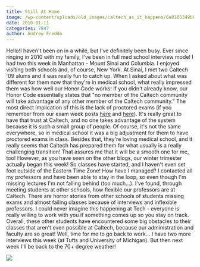 ```yaml
---
title: Still At Home
image: /wp-content/uploads/old_images/caltech_as_it_happens/6a0105349b8251970b0120a7bf6120970b.jpg
date: 2010-01-11
categories: 7847
author: Andrew Freddo
---
```



Hello!I haven't been on in a while, but I've definitely been busy. Ever since ringing in 2010 with my family, I've been in full med school interview mode! I had two this week in Manhattan - Mount Sinai and Columbia. I enjoyed visiting both schools and, of course, New York. At Sinai, I met two Caltech '09 alums and it was really fun to catch up. When I asked about what was different for them now that they're in medical school, what really impressed them was how well our Honor Code works!
If you didn't already know, our Honor Code essentially states that "no member of the Caltech community will take advantage of any other member of the Caltech community." The most direct implication of this is the lack of proctored exams (if you remember from our exam week posts [here](https://caltech.typepad.com/caltech_as_it_happens/2009/12/studying-at-starbucks-the-final-push.html) and [here](https://caltech.typepad.com/caltech_as_it_happens/2009/12/finals-essays-and-reports-oh-my.html)). It's really great to have that trust at Caltech, and no one takes advantage of the system because it is such a small group of people. Of course, it's not the same everywhere, so in medical school it was a big adjustment for them to have proctored exams in class. Besides that, they're loving medical school, and it really seems that Caltech has prepared them for what usually is a really challenging transition! That assures me that it will be a smooth one for me, too!
However, as you have seen on the other blogs, our winter trimester actually began this week! So classes have started, and I haven't even set foot outside of the Eastern Time Zone! How have I managed? I contacted all my professors and have been able to stay in the loop, so even though I'm missing lectures I'm not falling behind (too much...). I've found, through meeting students at other schools, how flexible our professors are at Caltech. There are horror stories from other schools of students missing exams and almost failing classes because of interviews and inflexible professors. I could never imagine this happening at Tech - everyone is really willing to work with you if something comes up so you stay on track. Overall, these other students have encountered some big obstacles to their classes that aren't even possible at Caltech, because our administration and faculty are so great!
Well, time for me to go back to work... I have two more interviews this week (at Tufts and University of Michigan). But then next week I'll be back to the 70+ degree weather!

![](/old_images/caltech_as_it_happens/6a0105349b8251970b012876c1b03b970c.jpg)
